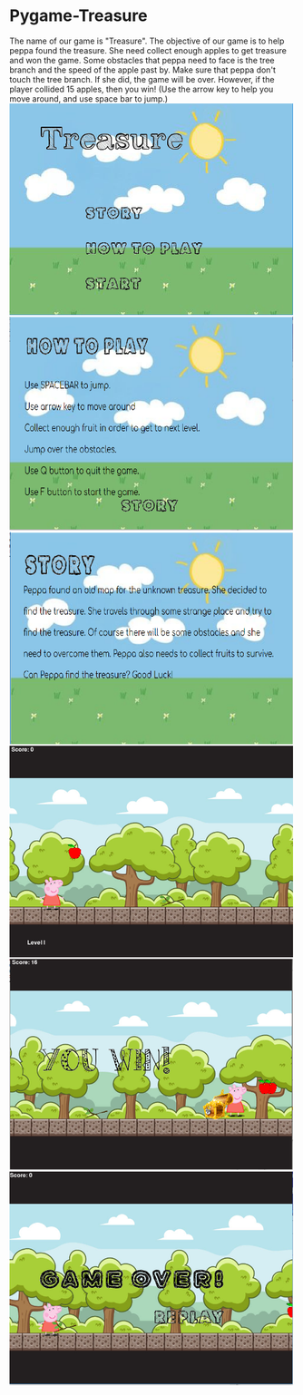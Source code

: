 # Pygame-Treasure
<hr2>
<p>
</p>
The name of our game is "Treasure". The objective of our game is to help peppa found the treasure. She need collect enough apples to get treasure and won the game. Some obstacles that peppa need to face is the tree branch and the speed of the apple past by. Make sure that peppa don't touch the tree branch. If she did, the game will be over. However, if the player collided 15 apples, then you win! (Use the arrow key to help you move around, and use space bar to jump.)
<img src="https://github.com/YaxinDong/Pygame-Treasure/blob/master/Title%20Screen.PNG"width=500>
<img src="https://github.com/YaxinDong/Pygame-Treasure/blob/master/How%20to%20play.PNG"width=500>
<img src="https://github.com/YaxinDong/Pygame-Treasure/blob/master/Story.PNG"width=500>
<img src="https://github.com/YaxinDong/Pygame-Treasure/blob/master/Level%20I.PNG"width=500>
<img src="https://github.com/YaxinDong/Pygame-Treasure/blob/master/youwon.PNG"width=500>
<img src="https://github.com/YaxinDong/Pygame-Treasure/blob/master/Lost.PNG"width=500>
